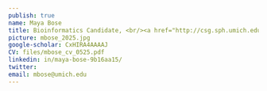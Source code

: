 ```yaml
---
publish: true
name: Maya Bose
title: Bioinformatics Candidate, <br/><a href="http://csg.sph.umich.edu/training/" target='_blank'>Genome Science Training Program Fellow</a>
picture: mbose_2025.jpg
google-scholar: CxHIRA4AAAAJ
CV: files/mbose_cv_0525.pdf
linkedin: in/maya-bose-9b16aa15/
twitter:
email: mbose@umich.edu
---
```

